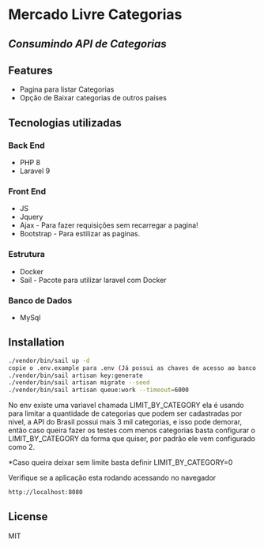 # Mercado Livre Categorias

## _Consumindo API de Categorias_

## Features

-   Pagina para listar Categorias
-   Opção de Baixar categorias de outros países

## Tecnologias utilizadas

### Back End

-   PHP 8
-   Laravel 9

### Front End

-   JS
-   Jquery
-   Ajax - Para fazer requisições sem recarregar a pagina!
-   Bootstrap - Para estilizar as paginas.

### Estrutura

-   Docker
-   Sail - Pacote para utilizar laravel com Docker

### Banco de Dados

-   MySql

## Installation

```sh
./vendor/bin/sail up -d
copie o .env.example para .env (Já possui as chaves de acesso ao banco da imagem docker do mysql)
./vendor/bin/sail artisan key:generate
./vendor/bin/sail artisan migrate --seed
./vendor/bin/sail artisan queue:work --timeout=6000
```

No env existe uma variavel chamada LIMIT_BY_CATEGORY ela é usando para limitar a quantidade de categorias que podem ser cadastradas por nivel, a API do Brasil possui mais 3 mil categorias, e isso pode demorar, então caso queira fazer os testes com menos categorias basta configurar o LIMIT_BY_CATEGORY da forma que quiser, por padrão ele vem configurado como 2.

\*Caso queira deixar sem limite basta definir LIMIT_BY_CATEGORY=0

Verifique se a aplicação esta rodando acessando no navegador

```sh
http://localhost:8080
```

## License

MIT
